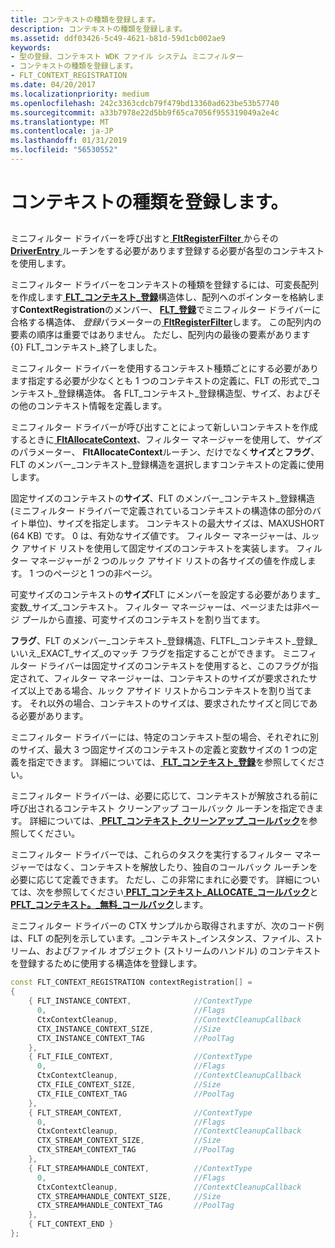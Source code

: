 ```yaml
---
title: コンテキストの種類を登録します。
description: コンテキストの種類を登録します。
ms.assetid: ddf03426-5c49-4621-b81d-59d1cb002ae9
keywords:
- 型の登録、コンテキスト WDK ファイル システム ミニフィルター
- コンテキストの種類を登録します。
- FLT_CONTEXT_REGISTRATION
ms.date: 04/20/2017
ms.localizationpriority: medium
ms.openlocfilehash: 242c3363cdcb79f479bd13360ad623be53b57740
ms.sourcegitcommit: a33b7978e22d5bb9f65ca7056f955319049a2e4c
ms.translationtype: MT
ms.contentlocale: ja-JP
ms.lasthandoff: 01/31/2019
ms.locfileid: "56530552"
---
```

# <a name="registering-context-types"></a>コンテキストの種類を登録します。


## <span id="ddk_registering_the_minifilter_if"></span><span id="DDK_REGISTERING_THE_MINIFILTER_IF"></span>


ミニフィルター ドライバーを呼び出すと[ **FltRegisterFilter** ](https://msdn.microsoft.com/library/windows/hardware/ff544305)からその[ **DriverEntry** ](https://msdn.microsoft.com/library/windows/hardware/ff544113)ルーチンをする必要があります登録する必要が各型のコンテキストを使用します。

ミニフィルター ドライバーをコンテキストの種類を登録するには、可変長配列を作成します[ **FLT\_コンテキスト\_登録**](https://msdn.microsoft.com/library/windows/hardware/ff544629)構造体し、配列へのポインターを格納します**ContextRegistration**のメンバー、 [ **FLT\_登録**](https://msdn.microsoft.com/library/windows/hardware/ff544811)でミニフィルター ドライバーに合格する構造体、 *登録*パラメーターの[ **FltRegisterFilter**](https://msdn.microsoft.com/library/windows/hardware/ff544305)します。 この配列内の要素の順序は重要ではありません。 ただし、配列内の最後の要素があります {0} FLT\_コンテキスト\_終了しました。

ミニフィルター ドライバーを使用するコンテキスト種類ごとにする必要があります指定する必要が少なくとも 1 つのコンテキストの定義に、FLT の形式で\_コンテキスト\_登録構造体。 各 FLT\_コンテキスト\_登録構造型、サイズ、およびその他のコンテキスト情報を定義します。

ミニフィルター ドライバーが呼び出すことによって新しいコンテキストを作成するときに[ **FltAllocateContext**](https://msdn.microsoft.com/library/windows/hardware/ff541710)、フィルター マネージャーを使用して、*サイズ*のパラメーター、 **FltAllocateContext**ルーチン、だけでなく**サイズ**と**フラグ**、FLT のメンバー\_コンテキスト\_登録構造を選択しますコンテキストの定義に使用します。

固定サイズのコンテキストの**サイズ**、FLT のメンバー\_コンテキスト\_登録構造 (ミニフィルター ドライバーで定義されているコンテキストの構造体の部分のバイト単位)、サイズを指定します。 コンテキストの最大サイズは、MAXUSHORT (64 KB) です。 0 は、有効なサイズ値です。 フィルター マネージャーは、ルック アサイド リストを使用して固定サイズのコンテキストを実装します。 フィルター マネージャーが 2 つのルック アサイド リストの各サイズの値を作成します。 1 つのページと 1 つの非ページ。

可変サイズのコンテキストの**サイズ**FLT にメンバーを設定する必要があります\_変数\_サイズ\_コンテキスト。 フィルター マネージャーは、ページまたは非ページ プールから直接、可変サイズのコンテキストを割り当てます。

**フラグ**、FLT のメンバー\_コンテキスト\_登録構造、FLTFL\_コンテキスト\_登録\_いいえ\_EXACT\_サイズ\_のマッチ フラグを指定することができます。 ミニフィルター ドライバーは固定サイズのコンテキストを使用すると、このフラグが指定されて、フィルター マネージャーは、コンテキストのサイズが要求されたサイズ以上である場合、ルック アサイド リストからコンテキストを割り当てます。 それ以外の場合、コンテキストのサイズは、要求されたサイズと同じである必要があります。

ミニフィルター ドライバーには、特定のコンテキスト型の場合、それぞれに別のサイズ、最大 3 つ固定サイズのコンテキストの定義と変数サイズの 1 つの定義を指定できます。 詳細については、[ **FLT\_コンテキスト\_登録**](https://msdn.microsoft.com/library/windows/hardware/ff544629)を参照してください。

ミニフィルター ドライバーは、必要に応じて、コンテキストが解放される前に呼び出されるコンテキスト クリーンアップ コールバック ルーチンを指定できます。 詳細については、[ **PFLT\_コンテキスト\_クリーンアップ\_コールバック**](https://msdn.microsoft.com/library/windows/hardware/ff551078)を参照してください。

ミニフィルター ドライバーでは、これらのタスクを実行するフィルター マネージャーではなく、コンテキストを解放したり、独自のコールバック ルーチンを必要に応じて定義できます。 ただし、この非常にまれに必要です。 詳細については、次を参照してください[ **PFLT\_コンテキスト\_ALLOCATE\_コールバック**](https://msdn.microsoft.com/library/windows/hardware/ff551075)と[ **PFLT\_コンテキスト。\_無料\_コールバック**](https://msdn.microsoft.com/library/windows/hardware/ff551082)します。

ミニフィルター ドライバーの CTX サンプルから取得されますが、次のコード例は、FLT の配列を示しています。\_コンテキスト\_インスタンス、ファイル、ストリーム、およびファイル オブジェクト (ストリームのハンドル) のコンテキストを登録するために使用する構造体を登録します。

```cpp
const FLT_CONTEXT_REGISTRATION contextRegistration[] =
{
    { FLT_INSTANCE_CONTEXT,              //ContextType
      0,                                 //Flags
      CtxContextCleanup,                 //ContextCleanupCallback
      CTX_INSTANCE_CONTEXT_SIZE,         //Size
      CTX_INSTANCE_CONTEXT_TAG           //PoolTag
    },
    { FLT_FILE_CONTEXT,                  //ContextType
      0,                                 //Flags
      CtxContextCleanup,                 //ContextCleanupCallback
      CTX_FILE_CONTEXT_SIZE,             //Size
      CTX_FILE_CONTEXT_TAG               //PoolTag
    },
    { FLT_STREAM_CONTEXT,                //ContextType
      0,                                 //Flags
      CtxContextCleanup,                 //ContextCleanupCallback
      CTX_STREAM_CONTEXT_SIZE,           //Size
      CTX_STREAM_CONTEXT_TAG             //PoolTag
    },
    { FLT_STREAMHANDLE_CONTEXT,          //ContextType
      0,                                 //Flags
      CtxContextCleanup,                 //ContextCleanupCallback
      CTX_STREAMHANDLE_CONTEXT_SIZE,     //Size
      CTX_STREAMHANDLE_CONTEXT_TAG       //PoolTag
    },
    { FLT_CONTEXT_END }
};
```

 

 




